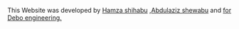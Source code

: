 This Website was developed by <a href="github.com/hshehabu">Hamza shihabu</a> ,<a href="github.com/abshwabu">Abdulaziz shewabu</a> and <a href="github.com/abduredev"> for Debo engineering.